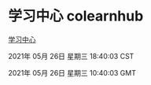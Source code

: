 # 学习中心 colearnhub
[学习中心](http://58.48.52.146:56308/colearnhub/)

2021年 05月 26日 星期三 18:40:03 CST

2021年 05月 26日 星期三 10:40:03 GMT
